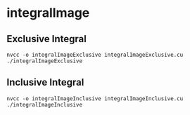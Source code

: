 # integralImage

## Exclusive Integral
```
nvcc -o integralImageExclusive integralImageExclusive.cu
./integralImageExclusive
```
## Inclusive Integral
```
nvcc -o integralImageInclusive integralImageInclusive.cu
./integralImageInclusive
```